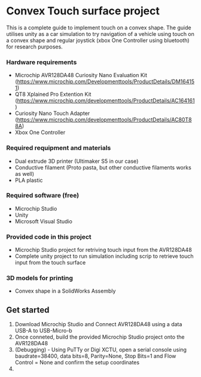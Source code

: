 # Convex Touch surface project

This is a complete guide to implement touch on a convex shape. The guide utilises unity as a car simulation to try navigation of a vehicle using touch on a convex shape and regular joystick (xbox One Controller using bluetooth) for research purposes. 

### Hardware requirements

- Microchip AVR128DA48 Curiosity Nano Evaluation Kit (https://www.microchip.com/Developmenttools/ProductDetails/DM164151)
- QT8 Xplained Pro Extention Kit (https://www.microchip.com/developmenttools/ProductDetails/AC164161)
- Curiosity Nano Touch Adapter (https://www.microchip.com/developmenttools/ProductDetails/AC80T88A)
- Xbox One Controller

### Required requipment and materials
- Dual extrude 3D printer (Ultimaker S5 in our case)
- Conductive filament (Proto pasta, but other conductive filaments works as well)
- PLA plastic

### Required software (free)
- Microchip Studio
- Unity
- Microsoft Visual Studio

### Provided code in this project
- Microchip Studio project for retriving touch input from the AVR128DA48 
- Complete unity project to run simulation including scrip to retrieve touch input from the touch surface

### 3D models for printing
- Convex shape in a SolidWorks Assembly

## Get started

1. Download Microchip Studio and Connect AVR128DA48 using a data USB-A to USB-Micro-b
2. Once conneted, build the provided Microchip Studio project onto the AVR128DA48
3. (Debugging) - Using PuTTy or Digi XCTU, open a serial console using baudrate=38400, data bits=8, Parity=None, Stop Bits=1 and Flow Control = None and confirm the setup coordinates
4. 

